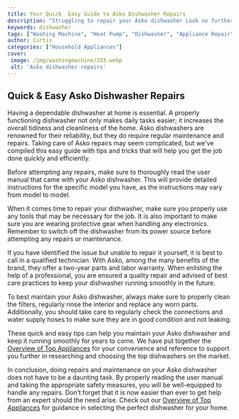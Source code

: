 ```yaml
---
title: Your Quick  Easy Guide to Asko Dishwasher Repairs
description: "Struggling to repair your Asko dishwasher Look no further get the quick and easy guide you need for fast and effective repairs Get the job done quickly here"
keywords: dishwasher
tags: ["Washing Machine", "Heat Pump", "Dishwasher", "Appliance Repair", "Kitchen Appliances", "Clean Appliance"]
author: Curtis
categories: ["Household Appliances"]
cover: 
 image: /img/washingmachine/333.webp
 alt: 'Asko dishwasher repairs'
---
```

## Quick & Easy Asko Dishwasher Repairs

Having a dependable dishwasher at home is essential. A properly functioning dishwasher not only makes daily tasks easier; it increases the overall tidiness and cleanliness of the home. Asko dishwashers are renowned for their reliability, but they do require regular maintenance and repairs. Taking care of Asko repairs may seem complicated, but we've compiled this easy guide with tips and tricks that will help you get the job done quickly and efficiently. 

Before attempting any repairs, make sure to thoroughly read the user manual that came with your Asko dishwasher. This will provide detailed instructions for the specific model you have, as the instructions may vary from model to model. 

When it comes time to repair your dishwasher, make sure you properly use any tools that may be necessary for the job. It is also important to make sure you are wearing protective gear when handling any electronics. Remember to switch off the dishwasher from its power source before attempting any repairs or maintenance.

If you have identified the issue but unable to repair it yourself, it is best to call in a qualified technician. With Asko, among the many benefits of the brand, they offer a two-year parts and labor warranty. When enlisting the help of a professional, you are ensured a quality repair and advised of best care practices to keep your dishwasher running smoothly in the future.

To best maintain your Asko dishwasher, always make sure to properly clean the filters, regularly rinse the interior and replace any worn parts. Additionally, you should take care to regularly check the connections and water supply hoses to make sure they are in good condition and not leaking.

These quick and easy tips can help you maintain your Asko dishwasher and keep it running smoothly for years to come. We have put together the [Overview of Top Appliances](./pages/appliance-overview) for your convenience and reference to support you further in researching and choosing the top dishwashers on the market. 

In conclusion, doing repairs and maintenance on your Asko dishwasher does not have to be a daunting task. By properly reading the user manual and taking the appropriate safety measures, you will be well-equipped to handle any repairs. Don’t forget that it is now easier than ever to get help from an expert should the need arise. Check out our [Overview of Top Appliances](./pages/appliance-overview) for guidance in selecting the perfect dishwasher for your home.
